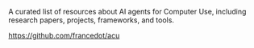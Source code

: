 A curated list of resources about AI agents for Computer Use, including research papers, projects, frameworks, and tools.

https://github.com/francedot/acu